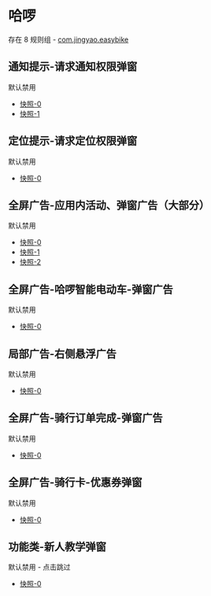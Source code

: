 # 哈啰

存在 8 规则组 - [com.jingyao.easybike](/src/apps/com.jingyao.easybike.ts)

## 通知提示-请求通知权限弹窗

默认禁用

- [快照-0](https://i.gkd.li/i/13228735)
- [快照-1](https://i.gkd.li/i/13402675)

## 定位提示-请求定位权限弹窗

默认禁用

- [快照-0](https://i.gkd.li/i/13228677)

## 全屏广告-应用内活动、弹窗广告（大部分）

默认禁用

- [快照-0](https://i.gkd.li/i/12650028)
- [快照-1](https://i.gkd.li/i/12650090)
- [快照-2](https://i.gkd.li/i/13331231)

## 全屏广告-哈啰智能电动车-弹窗广告

默认禁用

- [快照-0](https://i.gkd.li/i/12650163)

## 局部广告-右侧悬浮广告

默认禁用

- [快照-0](https://i.gkd.li/i/12650071)

## 全屏广告-骑行订单完成-弹窗广告

默认禁用

- [快照-0](https://i.gkd.li/i/12684673)

## 全屏广告-骑行卡-优惠券弹窗

默认禁用

- [快照-0](https://i.gkd.li/i/12739316)

## 功能类-新人教学弹窗

默认禁用 - 点击跳过

- [快照-0](https://i.gkd.li/i/13837543)
